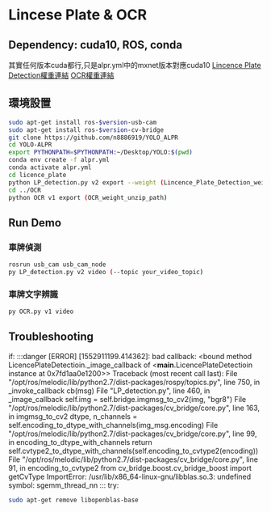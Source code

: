 # Lincese Plate & OCR
## Dependency: cuda10, ROS, conda
其實任何版本cuda都行,只是alpr.yml中的mxnet版本對應cuda10
[Lincence Plate Detection權重連結](https://drive.google.com/file/d/1KbWPrcSqCCn3XZ3wqlEP45U13wHm2mZS/view?usp=sharing)
[OCR權重連結](https://drive.google.com/open?id=1YbSsDs8FMpEPOYzTW8iPQY_6ESKIhvhr)

## 環境設置
```sh
sudo apt-get install ros-$version-usb-cam
sudo apt-get install ros-$version-cv-bridge
git clone https://github.com/n8886919/YOLO_ALPR
cd YOLO-ALPR
export PYTHONPATH=$PYTHONPATH:~/Desktop/YOLO:$(pwd)
conda env create -f alpr.yml
conda activate alpr.yml
cd licence_plate
python LP_detection.py v2 export --weight (Lincence_Plate_Detection_weight_unzip_path)
cd ../OCR
python OCR v1 export (OCR_weight_unzip_path)
```
## Run Demo
### 車牌偵測
```sh
rosrun usb_cam usb_cam_node
py LP_detection.py v2 video (--topic your_video_topic)
```
### 車牌文字辨識
```sh
py OCR.py v1 video
```
## Troubleshooting
if:
:::danger
[ERROR] [1552911199.414362]: bad callback: <bound method LicencePlateDetectioin._image_callback of <__main__.LicencePlateDetectioin instance at 0x7fd1aa0e1200>>
Traceback (most recent call last):
  File "/opt/ros/melodic/lib/python2.7/dist-packages/rospy/topics.py", line 750, in _invoke_callback
    cb(msg)
  File "LP_detection.py", line 460, in _image_callback
    self.img = self.bridge.imgmsg_to_cv2(img, "bgr8")
  File "/opt/ros/melodic/lib/python2.7/dist-packages/cv_bridge/core.py", line 163, in imgmsg_to_cv2
    dtype, n_channels = self.encoding_to_dtype_with_channels(img_msg.encoding)
  File "/opt/ros/melodic/lib/python2.7/dist-packages/cv_bridge/core.py", line 99, in encoding_to_dtype_with_channels
    return self.cvtype2_to_dtype_with_channels(self.encoding_to_cvtype2(encoding))
  File "/opt/ros/melodic/lib/python2.7/dist-packages/cv_bridge/core.py", line 91, in encoding_to_cvtype2
    from cv_bridge.boost.cv_bridge_boost import getCvType
ImportError: /usr/lib/x86_64-linux-gnu/libblas.so.3: undefined symbol: sgemm_thread_nn
:::
try:
```sh
sudo apt-get remove libopenblas-base
```

